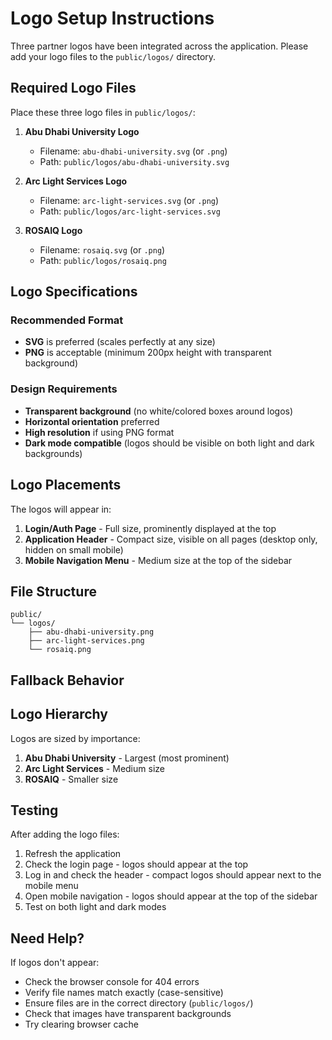 # Logo Setup Instructions

Three partner logos have been integrated across the application. Please add your logo files to the `public/logos/` directory.

## Required Logo Files

Place these three logo files in `public/logos/`:

1. **Abu Dhabi University Logo**
   - Filename: `abu-dhabi-university.svg` (or `.png`)
   - Path: `public/logos/abu-dhabi-university.svg`

2. **Arc Light Services Logo**
   - Filename: `arc-light-services.svg` (or `.png`)
   - Path: `public/logos/arc-light-services.svg`

3. **ROSAIQ Logo**
   - Filename: `rosaiq.svg` (or `.png`)
   - Path: `public/logos/rosaiq.png`

## Logo Specifications

### Recommended Format
- **SVG** is preferred (scales perfectly at any size)
- **PNG** is acceptable (minimum 200px height with transparent background)

### Design Requirements
- **Transparent background** (no white/colored boxes around logos)
- **Horizontal orientation** preferred
- **High resolution** if using PNG format
- **Dark mode compatible** (logos should be visible on both light and dark backgrounds)

## Logo Placements

The logos will appear in:

1. **Login/Auth Page** - Full size, prominently displayed at the top
2. **Application Header** - Compact size, visible on all pages (desktop only, hidden on small mobile)
3. **Mobile Navigation Menu** - Medium size at the top of the sidebar

## File Structure

```
public/
└── logos/
    ├── abu-dhabi-university.png
    ├── arc-light-services.png
    └── rosaiq.png
```

## Fallback Behavior

## Logo Hierarchy

Logos are sized by importance:
1. **Abu Dhabi University** - Largest (most prominent)
2. **Arc Light Services** - Medium size
3. **ROSAIQ** - Smaller size

## Testing

After adding the logo files:
1. Refresh the application
2. Check the login page - logos should appear at the top
3. Log in and check the header - compact logos should appear next to the mobile menu
4. Open mobile navigation - logos should appear at the top of the sidebar
5. Test on both light and dark modes

## Need Help?

If logos don't appear:
- Check the browser console for 404 errors
- Verify file names match exactly (case-sensitive)
- Ensure files are in the correct directory (`public/logos/`)
- Check that images have transparent backgrounds
- Try clearing browser cache

